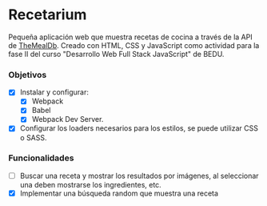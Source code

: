 # Recetarium

Pequeña aplicación web que muestra recetas de cocina a través de la API de [TheMealDb](https://www.themealdb.com/api.php). Creado con HTML, CSS y JavaScript como actividad para la fase II del curso "Desarrollo Web Full Stack JavaScript" de BEDU.

### Objetivos
- [x] Instalar y configurar:
  - [x] Webpack
  - [x] Babel
  - [x] Webpack Dev Server.
- [x] Configurar los loaders necesarios para los estilos, se puede utilizar CSS o SASS.

### Funcionalidades
- [ ] Buscar una receta y mostrar los resultados por imágenes, al seleccionar una deben mostrarse los ingredientes, etc.
- [x] Implementar una búsqueda random que muestra una receta